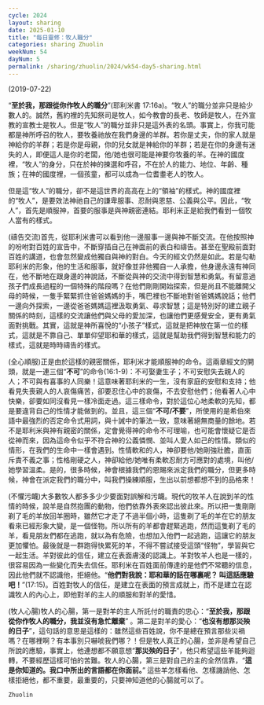 ```yaml
---
cycle: 2024
layout: sharing
date: 2025-01-10
title: "每日靈修：牧人職分"
categories: sharing Zhuolin
weekNum: 54
dayNum: 5
permalink: /sharing/zhuolin/2024/wk54-day5-sharing.html
---
```

(2019-07-22)

“**至於我，那跟從你作牧人的職分**”(耶利米書 17:16a)。“牧人”的職分並非只是給少數人的。誠然，舊約裡的先知祭司是牧人，如今教會的長老、牧師是牧人，在外宣教的宣教士是牧人。但是“牧人”的職分並非只是這外表的名頭。事實上，你我可能都是神所呼召的牧人，要牧養祂放在我們身邊的羊群。若你是丈夫，你的家人就是神給你的羊群；若是你是母親，你的兒女就是神給你的羊群；若是在你的身邊有迷失的人，即便這人是你的老闆，他/她也很可能是神要你牧養的羊。在神的國度裡，“牧人”的身分，只在於神的揀選和呼召，不在於人的能力、地位、年齡、種族；在神的國度裡，一個孩童，都可以成為一位耆耋老人的牧人。  

但是這“牧人”的職分，卻不是這世界的高高在上的“領袖”的樣式。神的國度裡的“牧人”，是要效法神祂自己的謙卑服事、忍耐與恩慈、公義與公平。因此，“牧人”，首先是順服神，首要的服事是與神親密連結。耶利米正是給我們看到一個牧人當有的樣式。  

(禱告交流)首先，從耶利米書可以看到他一邊服事一邊與神不斷交流。在他按照神的吩咐對百姓的宣告中，不斷穿插自己在神面前的表白和禱告。甚至在聖殿前面對百姓的講道，也會忽然變成他獨自與神的對白。今天的經文仍然是如此。若是勾勒耶利米的形象，他的生活和服事，就好像並非他獨自一人承擔，他身邊永遠有神同在，他不斷地在跟身邊的神說話，不斷從與神的交流中得到智慧和勇氣。有留意過孩子們成長過程的一個特殊的階段嗎？在他們剛剛開始探索，但是尚且不能離開父母的時候，一隻手緊緊抓住爸爸媽媽的手，嘴巴裡也不斷地對爸爸媽媽說話；他們一邊向外探索，一邊從爸爸媽媽這裡汲取勇氣、尋求智慧；這是特別好的建立親子關係的時刻，這樣的交流讓他們與父母的愛加深，也讓他們更感覺安全，更有勇氣面對挑戰。其實，這就是神所喜悅的“小孩子”樣式，這就是把神放在第一位的樣式，這就是不靠自己、單單仰望耶和華的樣式，這就是幫助我們得到智慧和能力的樣式，這就是時時禱告的樣式。  

(全心順服)正是由於這樣的親密關係，耶利米才能順服神的命令。這兩章經文的開頭，就是一連三個“**不可**”的命令(16:1-9)：不可娶妻生子；不可安慰失去親人的人；不可與有喜事的人同樂！這意味著耶利米的一生，沒有家庭的安慰和支持；他看見失喪親人的人哀傷痛苦，卻要忍住心中的哀傷，不去安慰他們；他看著人心中快樂，卻要如同沒看見一樣冷面走過。這三樣命令，對於這位心地柔軟的先知，都是要違背自己的性情才能做到的。並且，這三個“**不可/不要**”，所使用的是希伯來語中最強烈的否定命令式用詞，與十誡中的筆法一致，意味著絕無商量的餘地。若不是耶利米與神有親密的關係，定會覺得神的命令不可理喻，也可能會懷疑它是否從神而來，因為這命令似乎不符合神的公義憐憫、並叫人愛人如己的性情。類似的情形，在我們的生命中一樣會遇到。性情軟和的人，神卻要他/她剛強壯膽，直面斥責不義之事；性格剛硬之人，神卻給他/她唯有柔軟忍耐方可應對的處境，叫他/她學習溫柔。是的，很多時候，神會根據我們的恩賜來派定我們的職分，但更多時候，神會在派定我們的職分中，叫我們操練順服，生出以前想都想不到的品格來！  

(不懼污衊)大多數牧人都多多少少要面對誤解和污衊。現代的牧羊人在說到羊的性情的時候，說羊是自然抱團的動物，他們依靠外表來認出彼此來。所以把一隻剛剛剃了毛的羊放回羊圈時，雖然它才走了不過半個小時，這隻剃了毛的羊在它的朋友看來已經形象大變，是一個怪物。所以所有的羊都會趕緊逃跑，然而這隻剃了毛的羊，看見朋友們都在逃跑，就以為有危險，也想加入他們一起逃跑，這讓它的朋友更加懼怕。最後就是一群跑得快累死的羊，不得不嘗試接受這頭“怪物”，學習與它一起生活。羊對彼此的信任，建立在表面膚淺的認識上。羊對牧羊人也是一樣的，很容易因為一些變化而失去信任。耶利米在百姓面前傳達的是他們不常聽的信息，因此他們就不認識他，拒絕他。“**他們對我說：耶和華的話在哪裏呢？ 叫這話應驗吧！**”(17:15)。百姓對牧人的信任，是建立在表面的預言成就上，而不是建立在認識牧人的內心上，即他對羊的主人的順服和對羊的愛惜。  

(牧人心腸)牧人的心腸，第一是對羊的主人所託付的職責的忠心：“**至於我，那跟從你作牧人的職分，我並沒有急忙離棄**” 。第二是對羊的愛心：“**也沒有想那災殃的日子**”，這句話的意思是這樣的：雖然這些百姓說，你不是總在預言那些災禍嗎？在哪裡啊？有本事別只嚇唬我們哪？！但是牧人真正的心腸，並非是希望自己所說的應驗，事實上，他連想都不願意想“**那災殃的日子**”，他只希望這些羊能夠迴轉，不要經歷這樣可怕的苦難。牧人的心腸，第三是對自己的主的全然信靠，“**這是你知道的。我口中所出的言語都在你面前。**” 這些羊怎樣看他、怎樣譏誚他、怎樣拒絕他，都不重要，最重要的，只要神知道他的心腸就可以了。  

`Zhuolin`  
